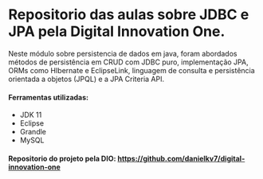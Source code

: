 

# Repositorio das aulas sobre JDBC e JPA pela Digital Innovation One.

Neste módulo sobre persistencia de dados em java, foram abordados métodos de persistência em CRUD com JDBC puro, implementação JPA, ORMs como HIbernate e EclipseLink, linguagem de consulta e persistência orientada a objetos (JPQL) e a JPA Criteria API.

#### Ferramentas utilizadas:

- JDK 11
- Eclipse
- Grandle
- MySQL

#### Repositorio do projeto pela DIO: https://github.com/danielkv7/digital-innovation-one